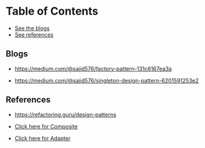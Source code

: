 # Table of Contents

- [See the blogs](#blogs)
- [See references](#ref)


<a name="blogs"></a>
## Blogs

- https://medium.com/@sajid576/factory-pattern-131c6167ea3a

- https://medium.com/@sajid576/singleton-design-pattern-6201591253e2

<a name="ref"></a>
## References
- https://refactoring.guru/design-patterns

- [Click here for Composite](https://refactoring.guru/design-patterns/composite)

- [Click here for Adapter](https://refactoring.guru/design-patterns/adapter)

 
